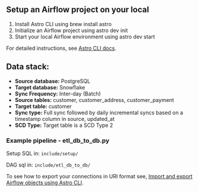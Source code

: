 ## Setup an Airflow project on your local

1. Install Astro CLI using brew install astro
2. Initialize an Airflow project using astro dev init
3. Start your local Airflow environment using astro dev start

For detailed instructions, see [Astro CLI docs](https://docs.astronomer.io/astro/cli/overview).

## Data stack:

- **Source database:** PostgreSQL
- **Target database:** Snowflake
- **Sync Frequency:** Inter-day (Batch)
- **Source tables:** customer, customer_address, customer_payment
- **Target table:** customer
- **Sync type:** Full sync followed by daily incremental syncs based on a timestamp column in source, updated_at
- **SCD Type:** Target table is a SCD Type 2

### Example pipeline - etl_db_to_db.py

Setup SQL in: `include/setup/`

DAG sql in: `include/etl_db_to_db/`

To see how to export your connections in URI format see, [Import and export Airflow objects using Astro CLI](https://docs.astronomer.io/astro/import-export-connections-variables#using-the-astro-cli-local-environments-only).
